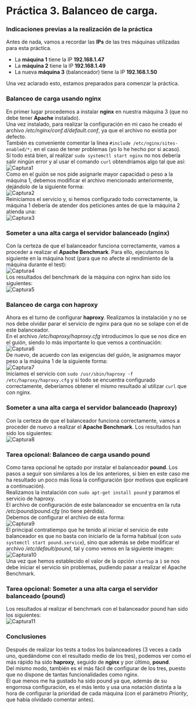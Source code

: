 # Práctica 3. Balanceo de carga.

### Indicaciones previas a la realización de la práctica
Antes de nada, vamos a recordar las **IPs** de las tres máquinas utilizadas para esta práctica.  
- La **máquina 1** tiene la IP **192.168.1.47**
- La **máquina 2** tiene la IP **192.168.1.49**
- La nueva **máquina 3** (balanceador) tiene la IP **192.168.1.50**

Una vez aclarado esto, estamos preparados para comenzar la práctica.

### Balanceo de carga usando nginx
En primer lugar procedemos a instalar **nginx** en nuestra máquina 3 (que no debe tener **Apache** instalado).  
Una vez instalado, para realizar la configuración en mi caso he creado el archivo */etc/nginx/conf.d/default.conf*, ya que el archivo no existía por defecto.  
También es conveniente comentar la línea `#include /etc/nginx/sites-enabled/*;` en el caso de tener problemas (yo lo he hecho por si acaso).  
Si todo está bien, al realizar `sudo systemctl start nginx` no nos debería salir ningún error y al usar el comando `curl` obtendríamos algo tal que así:  
![Captura1](Imagenes/Captura1.png "Podemos ver que el algoritmo round-robin funciona perfectamente")  
Como en el guión se nos pide asignarle mayor capacidad o peso a la máquina 1, debemos modificar el archivo mencionado anteriormente, dejándolo de la siguiente forma:  
![Captura2](Imagenes/Captura2.png "Con el parámetro weight podemos asignar mayor peso a la máquina que sea más potente (aunque en este caso da lo mismo)")  
Reiniciamos el servicio y, si hemos configurado todo correctamente, la máquina 1 debería de atender dos peticiones antes de que la máquina 2 atienda una:  
![Captura3](Imagenes/Captura3.png "Podemos ver como la máquina 1 atiende dos peticiones. Después, la máquina 2 atiende una")

### Someter a una alta carga el servidor balanceado (nginx)
Con la certeza de que el balanceador funciona correctamente, vamos a proceder a realizar el **Apache Benchmark**. Para ello, ejecutamos lo siguiente en la máquina host (para que no afecte al rendimiento de la máquina durante el test):  
![Captura4](Imagenes/Captura4.png "Ejecutamos la orden ab -n 1000 -c 10 http://192.168.1.50/index.html")  
Los resultados del benchmark de la máquina con nginx han sido los siguientes:  
![Captura5](Imagenes/Captura5.png "Resultados del Apache Benchmark con el balanceador nginx")

### Balanceo de carga con haproxy
Ahora es el turno de configurar **haproxy**. Realizamos la instalación y no se nos debe olvidar parar el servicio de nginx para que no se solape con el de este balanceador.  
En el archivo */etc/haproxy/haproxy.cfg* introducimos lo que se nos dice en el guión, siendo lo más importante lo que vemos a continuación:  
![Captura6](Imagenes/Captura6.png "Configuración de las IPs en el archivo de configuración de haproxy")  
De nuevo, de acuerdo con las exigencias del guión, le asignamos mayor peso a la máquina 1 de la siguiente forma:  
![Captura7](Imagenes/Captura7.png "También le asignamos mayor peso a la máquina 1 que a la máquina 2 en la configuración de haproxy")  
Iniciamos el servicio con `sudo /usr/sbin/haproxy -f /etc/haproxy/haproxy.cfg` y si todo se encuentra configurado correctamente, deberíamos obtener el mismo resultado al utilizar `curl` que con nginx.

### Someter a una alta carga el servidor balanceado (haproxy)
Con la certeza de que el balanceador funciona correctamente, vamos a proceder de nuevo a realizar el **Apache Benchmark**. Los resultados han sido los siguientes:  
![Captura8](Imagenes/Captura8.png "Resultados del Apache Benchmark con el balanceador haproxy")

### Tarea opcional: Balanceo de carga usando pound
Como tarea opcional he optado por instalar el balanceador **pound**. Los pasos a seguir son similares a los de los anteriores, si bien en este caso me ha resultado un poco más liosa la configuración (por motivos que explicaré a continuación).  
Realizamos la instalación con `sudo apt-get install pound` y paramos el servicio de haproxy.  
El archivo de configuración de este balanceador se encuentra en la ruta */etc/pound/pound.cfg* (no tiene pérdida).  
Debemos de configurar el archivo de esta forma:  
![Captura9](Imagenes/Captura9.png "Contenido del archivo de configuración de pound")  
El principal contratiempo que he tenido al iniciar el servicio de este balanceador es que no basta con iniciarlo de la forma habitual (con `sudo systemctl start pound.service`), sino que además se debe modificar el archivo */etc/default/pound*, tal y como vemos en la siguiente imagen:  
![Captura10](Imagenes/Captura10.png "Configuración del archivo /etc/default/pound para que pueda iniciarse el servicio")  
Una vez que hemos establecido el valor de la opción `startup` a `1` se nos debe iniciar el servicio sin problemas, pudiendo pasar a realizar el Apache Benchmark.

### Tarea opcional: Someter a una alta carga el servidor balanceado (pound)

Los resultados al realizar el benchmark con el balanceador pound han sido los siguientes:  
![Captura11](Imagenes/Captura11.png "Resultados del Apache Benchmark con el balanceador pound")

### Conclusiones

Después de realizar los tests a todos los balanceadores (3 veces a cada uno, quedándome con el resultado medio de los tres), podemos ver como el más rápido ha sido **haproxy**, seguido de **nginx** y por último, **pound**.  
Del mismo modo, también es el más fácil de configurar de los tres, puesto que no dispone de tantas funcionalidades como nginx.  
El que menos me ha gustado ha sido pound ya que, además de su engorrosa configuración, es el más lento y usa una notación distinta a la hora de configurar la prioridad de cada máquina (con el parámetro *Priority*, que había olvidado comentar antes).